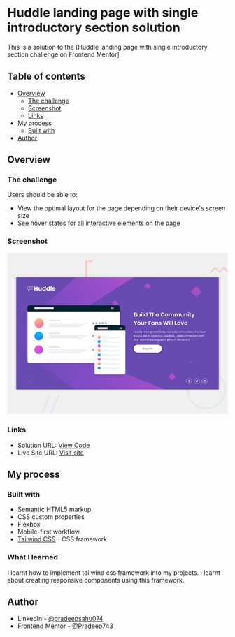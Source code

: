 # Huddle landing page with single introductory section solution

This is a solution to the [Huddle landing page with single introductory section challenge on Frontend Mentor]

## Table of contents

- [Overview](#overview)
  - [The challenge](#the-challenge)
  - [Screenshot](#screenshot)
  - [Links](#links)
- [My process](#my-process)
  - [Built with](#built-with)
- [Author](#author)

## Overview

### The challenge

Users should be able to:

- View the optimal layout for the page depending on their device's screen size
- See hover states for all interactive elements on the page

### Screenshot

![](./design/desktop-preview.jpg)


### Links

- Solution URL: [View Code](https://github.com/Pradeep743/Challenge-Huddle-Landing-page-with-single-introductory-section)
- Live Site URL: [Visit site](https://pradeep743.github.io/Challenge-Huddle-Landing-page-with-single-introductory-section/)

## My process

### Built with

- Semantic HTML5 markup
- CSS custom properties
- Flexbox
- Mobile-first workflow
- [Tailwind CSS](https://tailwindcss.com) - CSS framework


### What I learned

I learnt how to implement tailwind css framework into my projects. I learnt about creating responsive components using this framework.


## Author

- LinkedIn - [@pradeepsahu074](https://www.linkedin.com/in/pradeepsahu074/)
- Frontend Mentor - [@Pradeep743](https://www.frontendmentor.io/profile/Pradeep743)
